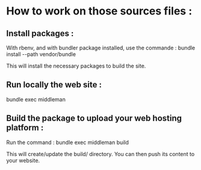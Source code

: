 
How to work on those sources files :
====================================

Install packages :
------------------

With rbenv, and with bundler package installed, use the commande :
	bundle install --path vendor/bundle

This will install the necessary packages to build the site.


Run locally the web site :
--------------------------

bundle exec middleman


Build the package to upload your web hosting platform :
-------------------------------------------------------

Run the command :
	bundle exec middleman build

This will create/update the build/ directory. You can then push its content to
your website.
